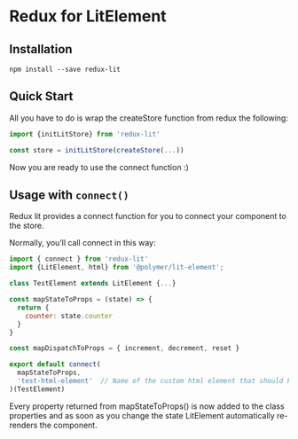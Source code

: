 # Redux for LitElement
## Installation
`npm install --save redux-lit`
## Quick Start
All you have to do is wrap the createStore function from redux the following: 

```js
import {initLitStore} from 'redux-lit'

const store = initLitStore(createStore(...))
```
Now you are ready to use the connect function :)
## Usage with `connect()`
Redux lit provides a connect function for you to connect your component to the store.

Normally, you’ll call connect in this way:
```js
import { connect } from 'redux-lit'
import {LitElement, html} from '@polymer/lit-element';

class TestElement extends LitElement {...}

const mapStateToProps = (state) => {
  return {
    counter: state.counter
  }
}

const mapDispatchToProps = { increment, decrement, reset }

export default connect(
  mapStateToProps,
  'test-html-element'  // Name of the custom html element that should be defined
)(TestElement)
```
Every property returned from mapStateToProps() is now added to the class properties and as soon as you change the state LitElement automatically re-renders the component.
